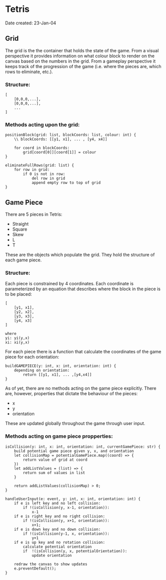# Tetris

Date created: 23-Jan-04

## Grid
The grid is the the container that holds the state of the game. From a visual perspective it provides information on what colour block to render on the canvas based on the numbers in the grid. From a gameplay perspective it keeps track  of the progression of the game (i.e. where the pieces are, which rows to eliminate, etc.).

### Structure:
```
[
    [0,0,0,...],
    [0,0,0,...],
    ...
]
```

### Methods acting upon the grid:
```
positionBlock(grid: list, blockCoords: list, colour: int) {
    \\ blockCoords: [[y1, x1], ... , [y4, x4]]

    for coord in blockCoords:
        grid[coord[0]][coord[1]] = colour
}
```
```
eliminateFullRows(grid: list) {
    for row in grid:
        if 0 is not in row:
            del row in grid
            append empty row to top of grid
}
```

## Game Piece
There are 5 pieces in Tetris:
- Straight
- Square
- Skew
- L
- T

These are the objects which populate the grid. They hold the structure of each game piece.

### Structure:
Each piece is constrained by 4 coordinates. Each coordinate is parameterized by an equation that describes where the block in the piece is to be placed:
```
[
    [y1, x1],
    [y2, x2],
    [y3, x3],
    [y4, x3]
]

where
yi: yi(y,x)
xi: xi(y,x)
```
For each piece there is a function that calculate the coordinates of the game piece for each orientation:
```
buildGAMEPIECE(y: int, x: int, orientation: int) {
    depending on orientation:
        return [[y1, x1], ... ,[y4,x4]]
}
```

As of yet, there are no methods acting on the game piece explicitly. There are, however, properties that dictate the behaviour of the pieces:
- x
- y
- orientation

These are updated globally throughout the game through user input.

### Methods acting on game piece propperties:
```
isCollision(y: int, x: int, orientation: int, currentGamePiece: str) {
    build potential game piece given y, x, and orientation
    let collisionMap = potentialGamePiece.map((coord) => {
        return value of grid at coord
    })
    let addListValues = (list) => {
        return sum of values in list
    }

    return addListValues(collisionMap) > 0;
}
```

```
handleUserInput(e: event, y: int, x: int, orientation: int) {
    if e is left key and no left collision:
        if !(isCollision(y, x-1, orientation)):
            x-1
    if e is right key and no right collision:
        if !(isCollision(y, x+1, orientation)):
            x+1;
    if e is down key and no down collision:
        if !(isCollision(y-1, x, orientation)):
            y+1
    if e is up key and no rotation collision:
        calculate potential orientation
        if  !(isCollision(y, x, potentialOrientation)):
            update orientation

    redraw the canvas to show updates
    e.preventDefault();
}
```
